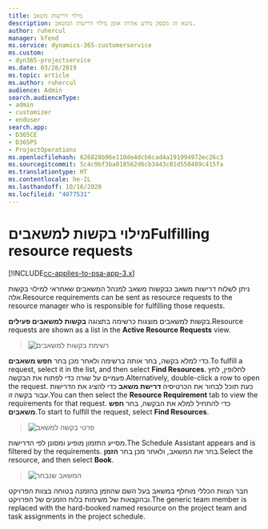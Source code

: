 ```yaml
---
title: מילוי דרישות משאב
description: נושא זה מספק מידע אודות אופן מילוי דרישות המשאב.
author: ruhercul
manager: kfend
ms.service: dynamics-365-customerservice
ms.custom:
- dyn365-projectservice
ms.date: 03/28/2019
ms.topic: article
ms.author: ruhercul
audience: Admin
search.audienceType:
- admin
- customizer
- enduser
search.app:
- D365CE
- D365PS
- ProjectOperations
ms.openlocfilehash: 626828b96e110de4dcb6cad4a191994972ec26c3
ms.sourcegitcommit: 5c4c9bf3ba018562d6cb3443c01d550489c415fa
ms.translationtype: HT
ms.contentlocale: he-IL
ms.lasthandoff: 10/16/2020
ms.locfileid: "4077531"
---
```

# <a name="fulfilling-resource-requests"></a><span data-ttu-id="033f0-103">מילוי בקשות למשאבים</span><span class="sxs-lookup"><span data-stu-id="033f0-103">Fulfilling resource requests</span></span>

[!INCLUDE[cc-applies-to-psa-app-3.x](../includes/cc-applies-to-psa-app-3x.md)]

<span data-ttu-id="033f0-104">ניתן לשלוח דרישות משאב כבקשות משאב למנהל המשאבים שאחראי למילוי בקשות אלה.</span><span class="sxs-lookup"><span data-stu-id="033f0-104">Resource requirements can be sent as resource requests to the resource manager who is responsible for fulfilling those requests.</span></span>

<span data-ttu-id="033f0-105">בקשות למשאבים מוצגות כרשימה בתצוגה **בקשות למשאבים פעילים**.</span><span class="sxs-lookup"><span data-stu-id="033f0-105">Resource requests are shown as a list in the **Active Resource Requests** view.</span></span>

> ![רשימת בקשות למשאבים](media/Resource-Management-image59.png)

<span data-ttu-id="033f0-107">כדי למלא בקשה, בחר אותה ברשימה ולאחר מכן בחר **חפש משאבים**.</span><span class="sxs-lookup"><span data-stu-id="033f0-107">To fulfill a request, select it in the list, and then select **Find Resources**.</span></span> <span data-ttu-id="033f0-108">לחלופין, לחץ פעמיים על שורה כדי לפתוח את הבקשה.</span><span class="sxs-lookup"><span data-stu-id="033f0-108">Alternatively, double-click a row to open the request.</span></span> <span data-ttu-id="033f0-109">כעת תוכל לבחור את הכרטיסיה **דרישת משאב** כדי להציג את הדרישות עבור בקשה זו.</span><span class="sxs-lookup"><span data-stu-id="033f0-109">You can then select the **Resource Requirement** tab to view the requirements for that request.</span></span> <span data-ttu-id="033f0-110">כדי להתחיל למלא את הבקשה, בחר **חפש משאבים**.</span><span class="sxs-lookup"><span data-stu-id="033f0-110">To start to fulfill the request, select **Find Resources**.</span></span>

> ![פרטי בקשה למשאב](media/Resource-Management-image60.png)

<span data-ttu-id="033f0-112">מסייע התזמון מופיע ומסונן לפי הדרישות.</span><span class="sxs-lookup"><span data-stu-id="033f0-112">The Schedule Assistant appears and is filtered by the requirements.</span></span> <span data-ttu-id="033f0-113">בחר את המשאב, ולאחר מכן בחר **הזמן**.</span><span class="sxs-lookup"><span data-stu-id="033f0-113">Select the resource, and then select **Book**.</span></span>

> ![המשאב שנבחר](media/Resource-Management-image61.png)

<span data-ttu-id="033f0-115">חבר הצוות הכללי מוחלף במשאב בעל השם שהוזמן בהזמנה בטוחה בצוות הפרויקט ובהקצאות של משימות בלוח הזמנים של הפרויקט.</span><span class="sxs-lookup"><span data-stu-id="033f0-115">The generic team member is replaced with the hard-booked named resource on the project team and task assignments in the project schedule.</span></span>
